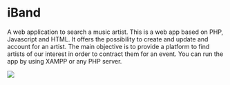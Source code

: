 # iBand
A web application to search a music artist.
This is a web app based on PHP, Javascript and HTML. It offers the possibility to create and update and account for an artist.
The main objective is to provide a platform to find artists of our interest in order to contract them for an event. 
You can run the app by using XAMPP or any PHP server.

<img src="https://drive.google.com/uc?id=0BzaJRqJTRouFcnA0ZVY3Ml93Z2M"/>
<br>


